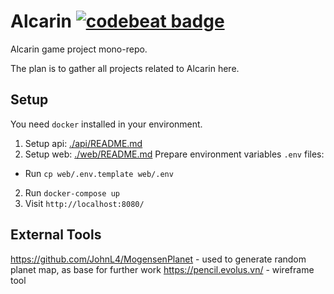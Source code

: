 # Alcarin [![codebeat badge](https://codebeat.co/badges/e5438889-6a8f-47e7-802a-5985b80fb34e)](https://codebeat.co/projects/github-com-alcarin-org-alcarin-master)

Alcarin game project mono-repo.

The plan is to gather all projects related to Alcarin here.

## Setup

You need `docker` installed in your environment.

1. Setup api: [./api/README.md](./api/README.md)
2. Setup web: [./web/README.md](./web/README.md)
Prepare environment variables `.env` files:
  * Run `cp web/.env.template web/.env`
2. Run `docker-compose up`
3. Visit `http://localhost:8080/`

## External Tools

https://github.com/JohnL4/MogensenPlanet - used to generate random planet map, as base for further work
https://pencil.evolus.vn/ - wireframe tool

